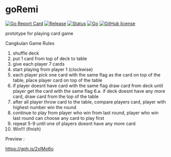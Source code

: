 # goRemi
[![Go Report Card](https://goreportcard.com/badge/github.com/ibrdrahim/goRemi)](https://goreportcard.com/report/github.com/ibrdrahim/goRemi) 
[![Release](https://img.shields.io/badge/release-v0.0.0.1-orange.svg)](https://github.com/ibrdrahim/goRemi/releases)
[![Status](https://img.shields.io/badge/status-beta-green.svg)](https://github.com/ibrdrahim/goRemi/releases)
[![Go](https://img.shields.io/badge/go-v1.10.x-blue.svg)](https://gitter.im/ibrdrahim/goRemi)
[![GitHub license](https://img.shields.io/badge/license-MIT-red.svg)](https://github.com/ibrdrahim/goRemi/blob/master/LICENSE)

prototype for playing card game

Cangkulan Game Rules
1. shuffle deck
2. put 1 card from top of deck to table
3. give each player 7 cards
4. start playing from player 1 (clockwise)
5. each player pick one card with the same flag as the card on top of the table, place player card on top of the table
6. if player doesnt have card with the same flag draw card from deck until player get the card with the same flag
 6.a. if deck doesnt have any more card, draw card from the top of the table
7. after all player throw card to the table, compare players card, player with highest number win the round
9. continue to play from player who win from last round, player who win last round can choose any card to play first 
10. repeat 5-9 until one of players doesnt have any more card
11. Win!!! (finish)

Preview :

https://gph.is/2xIMo6o

